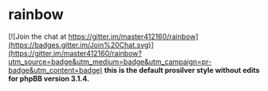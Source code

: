 # rainbow

[![Join the chat at https://gitter.im/master412160/rainbow](https://badges.gitter.im/Join%20Chat.svg)](https://gitter.im/master412160/rainbow?utm_source=badge&utm_medium=badge&utm_campaign=pr-badge&utm_content=badge)
**this is the default prosilver style without edits for phpBB version 3.1.4.**

